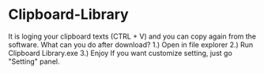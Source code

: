 # Clipboard-Library
It is loging your clipboard texts (CTRL + V) and you can copy again from the software.
What can you do after download?
1.) Open in file explorer
2.) Run Clipboard Library.exe
3.) Enjoy
If you want customize setting, just go "Setting" panel.

